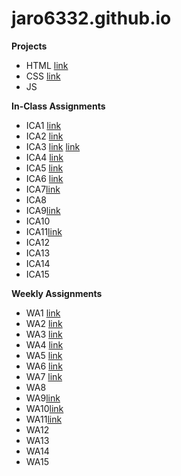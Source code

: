 # jaro6332.github.io

**Projects**

- HTML
[link](https://jaro6332.github.io/html-midterm/page5.html)
- CSS
[link](https://jaro6332.github.io/index.html)
- JS

**In-Class Assignments**

+ ICA1
[link](https://docs.google.com/document/d/1VB_eqLuwVdaujKZGRkdL4vsw-Nz9pakmALGjccE1lp0/edit?usp=sharing)
+ ICA2
[link](https://docs.google.com/document/d/14iRgo6KXKSa0eSnbcZ2VC96pv6R9u-Qvh910QJ8Io3o/edit?usp=share_link)
+ ICA3
[link](https://jaro6332.github.io/ica/ica3a.html)
[link](https://jaro6332.github.io/ica3-part2/ica3b.html)
+ ICA4
[link](https://jaro6332.github.io/ica/ica4.html)
+ ICA5
[link](https://jaro6332.github.io/ica/ica5.html)
+ ICA6
[link](https://jaro6332.github.io/ica/ica6/ica6-part1.html)
+ ICA7[link](https://jaro6332.github.io/ica/ica7/ica7.html)
+ ICA8
+ ICA9[link](https://jaro6332.github.io/ica/ica9.html)
+ ICA10
+ ICA11[link](https://jaro6332.github.io/ica/ica11.html)
+ ICA12
+ ICA13
+ ICA14
+ ICA15

**Weekly Assignments**

- WA1
[link](https://jaro6332.github.io/wa/wa1.html)
- WA2
[link](http://jaro6332.github.io/wa/wa2.html)
- WA3
[link](http://jaro6332.github.io/wa/wa3.html)
- WA4
[link](http://jaro6332.github.io/wa/wa4.html)
- WA5
[link](http://jaro6332.github.io/wa/wa5.html)
- WA6
[link](http://jaro6332.github.io/wa/wa6/index.html)
- WA7
[link](http://jaro6332.github.io/wa/wa7.html)
- WA8
- WA9[link](http://jaro6332.github.io/wa/wa9.html)
- WA10[link](https://jaro6332.github.io/wa/wa10/index.html)
- WA11[link](https://jaro6332.github.io/wa/wa11.html)
- WA12
- WA13
- WA14
- WA15

